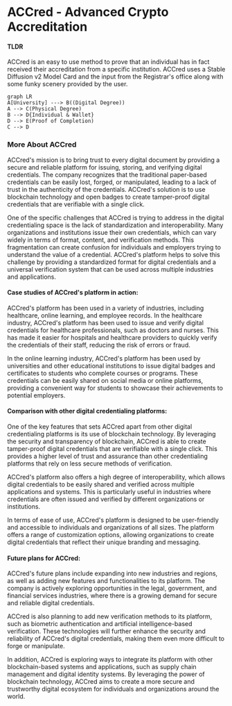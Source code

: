 # ACCred - Advanced Crypto Accreditation

#### TLDR

ACCred is an easy to use method to prove that an individual has in fact received their accreditation from a specific institution. ACCred uses a Stable Diffusion v2 Model Card and the input from the Registrar's office along with some funky scenery provided by the user.

```mermaid
graph LR
A[University] ---> B((Digital Degree))
A --> C(Physical Degree)
B --> D{Individual & Wallet}
D --> E(Proof of Completion)
C --> D
```

### More About ACCred

ACCred's mission is to bring trust to every digital document by providing a secure and reliable platform for issuing, storing, and verifying digital credentials. The company recognizes that the traditional paper-based credentials can be easily lost, forged, or manipulated, leading to a lack of trust in the authenticity of the credentials. ACCred's solution is to use blockchain technology and open badges to create tamper-proof digital credentials that are verifiable with a single click.

One of the specific challenges that ACCred is trying to address in the digital credentialing space is the lack of standardization and interoperability. Many organizations and institutions issue their own credentials, which can vary widely in terms of format, content, and verification methods. This fragmentation can create confusion for individuals and employers trying to understand the value of a credential. ACCred's platform helps to solve this challenge by providing a standardized format for digital credentials and a universal verification system that can be used across multiple industries and applications.

#### Case studies of ACCred's platform in action:

ACCred's platform has been used in a variety of industries, including healthcare, online learning, and employee records. In the healthcare industry, ACCred's platform has been used to issue and verify digital credentials for healthcare professionals, such as doctors and nurses. This has made it easier for hospitals and healthcare providers to quickly verify the credentials of their staff, reducing the risk of errors or fraud.

In the online learning industry, ACCred's platform has been used by universities and other educational institutions to issue digital badges and certificates to students who complete courses or programs. These credentials can be easily shared on social media or online platforms, providing a convenient way for students to showcase their achievements to potential employers.

#### Comparison with other digital credentialing platforms:

One of the key features that sets ACCred apart from other digital credentialing platforms is its use of blockchain technology. By leveraging the security and transparency of blockchain, ACCred is able to create tamper-proof digital credentials that are verifiable with a single click. This provides a higher level of trust and assurance than other credentialing platforms that rely on less secure methods of verification.

ACCred's platform also offers a high degree of interoperability, which allows digital credentials to be easily shared and verified across multiple applications and systems. This is particularly useful in industries where credentials are often issued and verified by different organizations or institutions.

In terms of ease of use, ACCred's platform is designed to be user-friendly and accessible to individuals and organizations of all sizes. The platform offers a range of customization options, allowing organizations to create digital credentials that reflect their unique branding and messaging.

#### Future plans for ACCred:

ACCred's future plans include expanding into new industries and regions, as well as adding new features and functionalities to its platform. The company is actively exploring opportunities in the legal, government, and financial services industries, where there is a growing demand for secure and reliable digital credentials.

ACCred is also planning to add new verification methods to its platform, such as biometric authentication and artificial intelligence-based verification. These technologies will further enhance the security and reliability of ACCred's digital credentials, making them even more difficult to forge or manipulate.

In addition, ACCred is exploring ways to integrate its platform with other blockchain-based systems and applications, such as supply chain management and digital identity systems. By leveraging the power of blockchain technology, ACCred aims to create a more secure and trustworthy digital ecosystem for individuals and organizations around the world.
